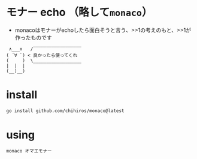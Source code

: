 # モナー echo （略して`monaco`）
- monacoはモナーがechoしたら面白そうと言う、>>1の考えのもと、>>1が作ったものです

```
 ∧___∧   /‾‾‾‾‾‾‾‾‾‾‾‾‾‾‾‾‾‾
( ´∀ `) < 良かったら使ってくれ
(     )  \__________________
|  |  |
(__)__)
```


# install
```sh
go install github.com/chihiros/monaco@latest
```

# using
```sh
monaco オマエモナー
```
